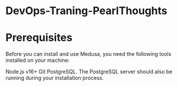 # DevOps-Traning-PearlThoughts


# Prerequisites
Before you can install and use Medusa, you need the following tools installed on your machine:

Node.js v16+
Git
PostgreSQL. The PostgreSQL server should also be running during your installation process.
